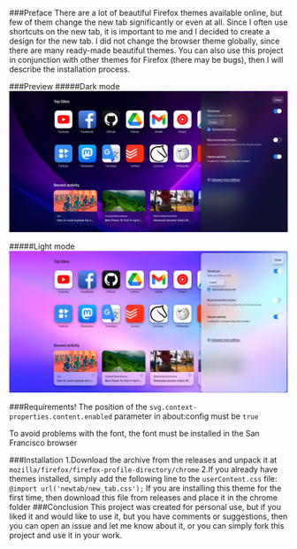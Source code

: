 ###Preface
There are a lot of beautiful Firefox themes available online, but few of them change the new tab significantly or even at all. Since I often use shortcuts on the new tab, it is important to me and I decided to create a design for the new tab. I did not change the browser theme globally, since there are many ready-made beautiful themes. You can also use this project in conjunction with other themes for Firefox (there may be bugs), then I will describe the installation process.

###Preview
#####Dark mode
![Preview](preview/preview.png)

#####Light mode
![Preview](preview/preview-light.png)

###Requirements!
The position of the `svg.context-properties.content.enabled` parameter in about:config must be `true`

To avoid problems with the font, the font must be installed in the San Francisco browser

###Installation
1.Download the archive from the releases and unpack it at `mozilla/firefox/firefox-profile-directory/chrome`
2.If you already have themes installed, simply add the following line to the `userContent.css` file: `@import url('newtab/new_tab.css');`
  If you are installing this theme for the first time, then download this file from releases and place it in the chrome folder
###Conclusion
This project was created for personal use, but if you liked it and would like to use it, but you have comments or suggestions, then you can open an issue and let me know about it, or you can simply fork this project and use it in your work.
